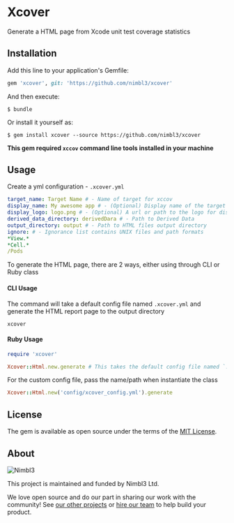 # Xcover

Generate a HTML page from Xcode unit test coverage statistics

## Installation

Add this line to your application's Gemfile:

```ruby
gem 'xcover', git: 'https://github.com/nimbl3/xcover'
```

And then execute:

    $ bundle

Or install it yourself as:

    $ gem install xcover --source https://github.com/nimbl3/xcover
    
**This gem required `xccov` command line tools installed in your machine**

## Usage

Create a yml configuration - `.xcover.yml`

```yaml
target_name: Target Name # - Name of target for xccov
display_name: My awesome app # - (Optional) Display name of the target on the report
display_logo: logo.png # - (Optional) A url or path to the logo for displaying on the report
derived_data_directory: derivedDara # - Path to Derived Data
output_directory: output # - Path to HTML files output directory
ignore: # - Ignorance list contains UNIX files and path formats
*View.*
*Cell.*
/Pods
```

To generate the HTML page, there are 2 ways, either using through CLI or Ruby class

#### CLI Usage

The command will take a default config file named `.xcover.yml` and generate the HTML report page to the output directory

```
xcover
```

#### Ruby Usage

```ruby
require 'xcover'

Xcover::Html.new.generate # This takes the default config file named `.xcover.yml`
```

For the custom config file, pass the name/path when instantiate the class

```ruby
Xcover::Html.new('config/xcover_config.yml').generate
```

## License

The gem is available as open source under the terms of the [MIT License](http://opensource.org/licenses/MIT).

## About

![Nimbl3](https://dtvm7z6brak4y.cloudfront.net/logo/logo-repo-readme.jpg)

This project is maintained and funded by Nimbl3 Ltd.

We love open source and do our part in sharing our work with the community!
See [our other projects][community] or [hire our team][hire] to help build your product.

[community]: https://github.com/nimbl3
[hire]: https://nimbl3.com/
